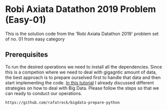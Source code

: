# Robi Axiata Datathon 2019 Problem (Easy-01)
This is the solution code from the 'Robi Axiata Datathon 2019' problem set of no. 01 from easy category

## Prerequisites

To run the desired operations we need to install all the dependencies. Since this is a competion where we need to deal with gigagntic amount of data, the best approach is to prepare ourselved first to handle that data and then start implementing the code. [In this tutorial](https://github.com/rafatrock/bigdata-prepare-python) I already discussed different strategies on how to deal with Big Data. Please follow the steps so that we can ready to conduct our operations.
```
https://github.com/rafatrock/bigdata-prepare-python
```
